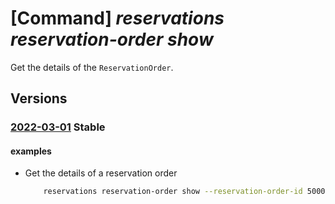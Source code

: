 # [Command] _reservations reservation-order show_

Get the details of the `ReservationOrder`.

## Versions

### [2022-03-01](/Resources/mgmt-plane/L3Byb3ZpZGVycy9taWNyb3NvZnQuY2FwYWNpdHkvcmVzZXJ2YXRpb25vcmRlcnMve30=/2022-03-01.xml) **Stable**

<!-- mgmt-plane /providers/microsoft.capacity/reservationorders/{} 2022-03-01 -->

#### examples

- Get the details of a reservation order
    ```bash
        reservations reservation-order show --reservation-order-id 50000000-aaaa-bbbb-cccc-200000000005
    ```

